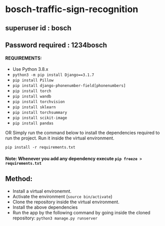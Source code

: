 # bosch-traffic-sign-recognition

## superuser id : bosch

## Password required : 1234bosch

#### REQUIREMENTS:
* Use Python 3.8.x
* ```python3 -m pip install Django==3.1.7```
* ```pip install Pillow```
* ```pip install django-phonenumber-field[phonenumbers]```
* ```pip install torch```
* ```pip install wandb```
* ```pip install torchvision```
* ```pip install sklearn```
* ```pip install torchsummary```
* ```pip install scikit-image```
* ```pip install pandas```

OR Simply run the command below to install the dependencies required to run the project. Run it inside the virtual environment.

```pip install -r requirements.txt```

#### Note: Whenever you add any dependency execute  ```pip freeze > requirements.txt```

## Method:

* Install a virtual environemnt.
* Activate the environment (```source bin/activate```)
* Clone the repository inside the virtual environment.
* Install the above dependencies
* Run the app by the following command by going inside the cloned repository: ```python3 manage.py runserver```




